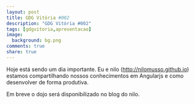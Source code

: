 ```yaml
---
layout: post
title: GDG Vitória #002
description: "GDG Vitória #002"
tags: [gdgvitoria,apresentacao]
image:
  background: bg.png
comments: true
share: true
---
```


Hoje está sendo um dia importante. Eu e nilo (http://nilomusso.github.io) estamos compartilhando nossos conhecimentos em Angularjs e como desenvolver de forma produtiva. 


Em breve o dojo será disponibilizado no blog do nilo.
